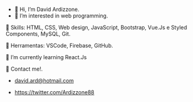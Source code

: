 - 👋 Hi, I’m David Ardizzone.
- 👀 I’m interested in web programming.


🦄 Skills: HTML, CSS, Web design, JavaScript, Bootstrap, Vue.Js e Styled Components, MySQL, Git.

💼 Herramentas: VSCode, Firebase, GitHub.

🌱 I’m currently learning  React.Js

💌 Contact me!.



* david.ard@hotmail.com

* https://twitter.com/Ardizzone88

